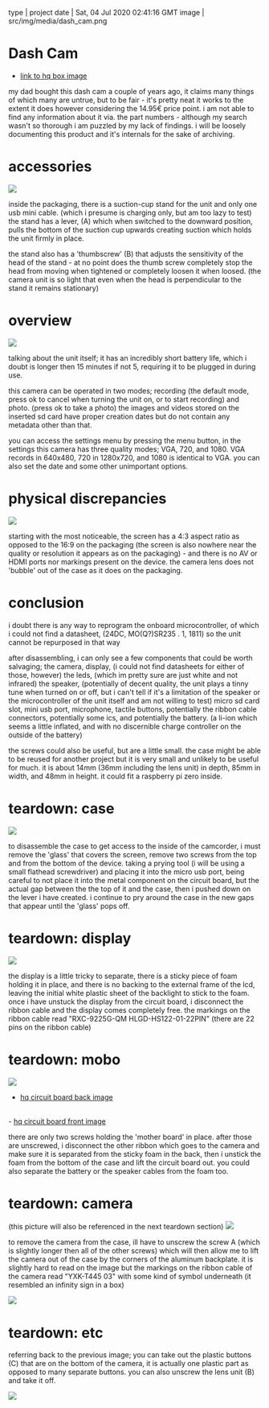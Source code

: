 type | project
date | Sat, 04 Jul 2020 02:41:16 GMT
image | src/img/media/dash_cam.png

# Dash Cam

- <a href='dashcam/box.jpg'>link to hq box image</a>

my dad bought this dash cam a couple of years ago, it claims many things of which many are untrue, but to be fair - it's pretty neat it works to the extent it does however considering the 14.95€ price point. i am not able to find any information about it via. the part numbers - although my search wasn't so thorough i am puzzled by my lack of findings. i will be loosely documenting this product and it's internals for the sake of archiving.

<h1>accessories</h1><img src='dashcam/accessories.png'>

inside the packaging, there is a suction-cup stand for the unit and only one usb mini cable. (which i presume is charging only, but am too lazy to test) the stand has a lever, (A) which when switched to the downward position, pulls the bottom of the suction cup upwards creating suction which holds the unit firmly in place.

the stand also has a 'thumbscrew' (B) that adjusts the sensitivity of the head of the stand - at no point does the thumb screw completely stop the head from moving when tightened or completely loosen it when loosed. (the camera unit is so light that even when the head is perpendicular to the stand it remains stationary)

<h1>overview</h1><img src='dashcam/overview.png'>

talking about the unit itself; it has an incredibly short battery life, which i doubt is longer then 15 minutes if not 5, requiring it to be plugged in during use.

this camera can be operated in two modes; recording (the default mode, press ok to cancel when turning the unit on, or to start recording) and photo. (press ok to take a photo) the images and videos stored on the inserted sd card have proper creation dates but do not contain any metadata other than that.

you can access the settings menu by pressing the menu button, in the settings this camera has three quality modes; VGA, 720, and 1080. VGA records in 640x480, 720 in 1280x720, and 1080 is identical to VGA. you can also set the date and some other unimportant options.

<h1>physical discrepancies</h1><img src='dashcam/discrepancies.png'>

starting with the most noticeable, the screen has a 4:3 aspect ratio as opposed to the 16:9 on the packaging (the screen is also nowhere near the quality or resolution it appears as on the packaging) - and there is no AV or HDMI ports nor markings present on the device. the camera lens does not 'bubble' out of the case as it does on the packaging.

<h1>conclusion</h1>

i doubt there is any way to reprogram the onboard microcontroller, of which i could not find a datasheet, (24DC, MO(Q?)SR235 . 1, 1811) so the unit cannot be repurposed in that way

after disassembling, i can only see a few components that could be worth salvaging; the camera, display, (i could not find datasheets for either of those, however) the leds, (which im pretty sure are just white and not infrared) the speaker, (potentially of decent quality, the unit plays a tinny tune when turned on or off, but i can't tell if it's a limitation of the speaker or the microcontroller of the unit itself and am not willing to test) micro sd card slot, mini usb port, microphone, tactile buttons, potentially the ribbon cable connectors, potentially some ics, and potentially the battery. (a li-ion which seems a little inflated, and with no discernible charge controller on the outside of the battery)

the screws could also be useful, but are a little small. the case might be able to be reused for another project but it is very small and unlikely to be useful for much. it is about 14mm (36mm including the lens unit) in depth, 85mm in width, and 48mm in height. it could fit a raspberry pi zero inside.

<h1>teardown: case</h1><img src='dashcam/teardown-case.png'>

to disassemble the case to get access to the inside of the camcorder, i must remove the 'glass' that covers the screen, remove two screws from the top and from the bottom of the device. taking a prying tool (i will be using a small flathead screwdriver) and placing it into the micro usb port, being careful to not place it into the metal component on the circuit board, but the actual gap between the the top of it and the case, then i pushed down on the lever i have created. i continue to pry around the case in the new gaps that appear until the 'glass' pops off.

<h1>teardown: display</h1><img src='dashcam/teardown-display.png'>

the display is a little tricky to separate, there is a sticky piece of foam holding it in place, and there is no backing to the external frame of the lcd, leaving the initial white plastic sheet of the backlight to stick to the foam. once i have unstuck the display from the circuit board, i disconnect the ribbon cable and the display comes completely free. the markings on the ribbon cable read "RXC-9225G-QM HLGD-HS122-01-22PIN" (there are 22 pins on the ribbon cable)

<h1>teardown: mobo</h1><img src='dashcam/teardown-mobo.png'>

- <a href='dashcam/hq-mobo-back.jpg'>hq circuit board back image</a>
<br>
- <a href='dashcam/hq-mobo-front.jpg'>hq circuit board front image</a>

there are only two screws holding the 'mother board' in place. after those are unscrewed, i disconnect the other ribbon which goes to the camera and make sure it is separated from the sticky foam in the back, then i unstick the foam from the bottom of the case and lift the circuit board out. you could also separate the battery or the speaker cables from the foam too.

<h1>teardown: camera</h1>(this picture will also be referenced in the next teardown section)

<img src='dashcam/teardown-camera.png'>

to remove the camera from the case, ill have to unscrew the screw A (which is slightly longer then all of the other screws) which will then allow me to lift the camera out of the case by the corners of the aluminum backplate. it is slightly hard to read on the image but the markings on the ribbon cable of the camera read "YXK-T445 03" with some kind of symbol underneath (it resembled an infinity sign in a box)

<img src='dashcam/camera.png'>

<h1>teardown: etc</h1>

referring back to the previous image; you can take out the plastic buttons (C) that are on the bottom of the camera, it is actually one plastic part as opposed to many separate buttons. you can also unscrew the lens unit (B) and take it off.

<img src='dashcam/teardown-etc.jpg'>
